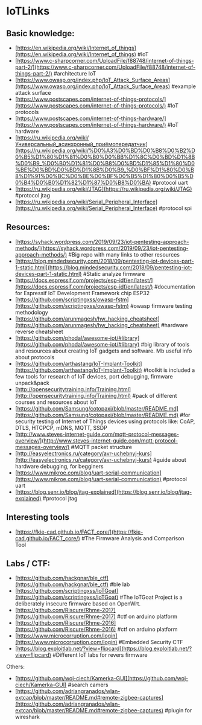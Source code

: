 # IoTLinks
## Basic knowledge:

- [https://en.wikipedia.org/wiki/Internet_of_things](https://en.wikipedia.org/wiki/Internet_of_things) #IoT
- [https://www.c-sharpcorner.com/UploadFile/f88748/internet-of-things-part-2/](https://www.c-sharpcorner.com/UploadFile/f88748/internet-of-things-part-2/) #architecture IoT
- [https://www.owasp.org/index.php/IoT_Attack_Surface_Areas](https://www.owasp.org/index.php/IoT_Attack_Surface_Areas) #example attack surface
- [https://www.postscapes.com/internet-of-things-protocols/](https://www.postscapes.com/internet-of-things-protocols/) #IoT protocols
- [https://www.postscapes.com/internet-of-things-hardware/](https://www.postscapes.com/internet-of-things-hardware/) #IoT hardware
- [https://ru.wikipedia.org/wiki/Универсальный_асинхронный_приёмопередатчик](https://ru.wikipedia.org/wiki/%D0%A3%D0%BD%D0%B8%D0%B2%D0%B5%D1%80%D1%81%D0%B0%D0%BB%D1%8C%D0%BD%D1%8B%D0%B9_%D0%B0%D1%81%D0%B8%D0%BD%D1%85%D1%80%D0%BE%D0%BD%D0%BD%D1%8B%D0%B9_%D0%BF%D1%80%D0%B8%D1%91%D0%BC%D0%BE%D0%BF%D0%B5%D1%80%D0%B5%D0%B4%D0%B0%D1%82%D1%87%D0%B8%D0%BA) #protocol uart
- [https://ru.wikipedia.org/wiki/JTAG](https://ru.wikipedia.org/wiki/JTAG) #protocol jtag
- [https://ru.wikipedia.org/wiki/Serial_Peripheral_Interface](https://ru.wikipedia.org/wiki/Serial_Peripheral_Interface) #protocol spi

## Resources:

- [https://syhack.wordpress.com/2019/09/23/iot-pentesting-approach-methods/](https://syhack.wordpress.com/2019/09/23/iot-pentesting-approach-methods/) #Big repo with many links to other resources
- [https://blog.mindedsecurity.com/2018/09/pentesting-iot-devices-part-1-static.html](https://blog.mindedsecurity.com/2018/09/pentesting-iot-devices-part-1-static.html) #Static analyze firmware
- [https://docs.espressif.com/projects/esp-idf/en/latest/](https://docs.espressif.com/projects/esp-idf/en/latest/) #documentation for Espressif IoT Development Framework chip ESP32
- [https://github.com/scriptingxss/owasp-fstm](https://github.com/scriptingxss/owasp-fstm) #owasp firmware testing methodology
- [https://github.com/arunmagesh/hw_hacking_cheatsheet](https://github.com/arunmagesh/hw_hacking_cheatsheet) #hardware reverse cheatsheet
- [https://github.com/phodal/awesome-iot/#library](https://github.com/phodal/awesome-iot/#library) #big library of tools and resources about creating IoT gadgets and software. Mb useful info about protocols
- [https://github.com/arthastang/IoT-Implant-Toolkit](https://github.com/arthastang/IoT-Implant-Toolkit) #toolkit is included a few tools for research of IoT devices, port debugging, firmware unpack&pack
- [http://opensecuritytraining.info/Training.html](http://opensecuritytraining.info/Training.html) #pack of different courses and resources about IoT
- [https://github.com/Samsung/cotopaxi/blob/master/README.md](https://github.com/Samsung/cotopaxi/blob/master/README.md) #for security testing of Internet of Things devices using protocols like: CoAP, DTLS, HTCPCP, mDNS, MQTT, SSDP
- [http://www.steves-internet-guide.com/mqtt-protocol-messages-overview/](http://www.steves-internet-guide.com/mqtt-protocol-messages-overview/) #MQTT packet structure
- [http://easyelectronics.ru/category/avr-uchebnyj-kurs](http://easyelectronics.ru/category/avr-uchebnyj-kurs) #guide about hardware debugging, for begginers
- [https://www.mikroe.com/blog/uart-serial-communication](https://www.mikroe.com/blog/uart-serial-communication) #protocol uart
- [https://blog.senr.io/blog/jtag-explained](https://blog.senr.io/blog/jtag-explained) #protocol jtag

## Interesting tools

- [https://fkie-cad.github.io/FACT_core/](https://fkie-cad.github.io/FACT_core/) #The Firmware Analysis and Comparison Tool

## Labs / CTF:

- [https://github.com/hackgnar/ble_ctf](https://github.com/hackgnar/ble_ctf) #ble lab
- [https://github.com/scriptingxss/IoTGoat](https://github.com/scriptingxss/IoTGoat) #The IoTGoat Project is a deliberately insecure firmware based on OpenWrt.
- [https://github.com/Riscure/Rhme-2017](https://github.com/Riscure/Rhme-2017) #ctf on arduino platform
- [https://github.com/Riscure/Rhme-2016](https://github.com/Riscure/Rhme-2016) #ctf on arduino platform
- [https://www.microcorruption.com/login](https://www.microcorruption.com/login) #Embedded Security CTF
- [https://blog.exploitlab.net/?view=flipcard](https://blog.exploitlab.net/?view=flipcard) #Different IoT labs for revers firmware

Others:

- [https://github.com/woj-ciech/Kamerka-GUI](https://github.com/woj-ciech/Kamerka-GUI) #search camers
- [https://github.com/adriangranados/wlan-extcap/blob/master/README.md#remote-zigbee-captures](https://github.com/adriangranados/wlan-extcap/blob/master/README.md#remote-zigbee-captures) #plugin for wireshark
